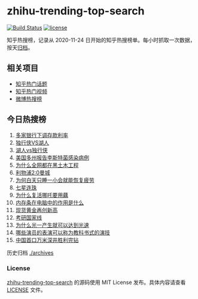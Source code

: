 # zhihu-trending-top-search

[![Build Status](https://github.com/justjavac/zhihu-trending-top-search/workflows/ci/badge.svg?branch=main)](https://github.com/justjavac/zhihu-trending-top-search/actions)
[![license](https://img.shields.io/github/license/justjavac/zhihu-trending-top-search)](https://github.com/justjavac/zhihu-trending-top-search/blob/main/LICENSE)

知乎热搜榜，记录从 2020-11-24
日开始的知乎热搜榜单。每小时抓取一次数据，按天[归档](./archives)。

## 相关项目

- [知乎热门话题](https://github.com/justjavac/zhihu-trending-hot-questions)
- [知乎热门视频](https://github.com/justjavac/zhihu-trending-hot-video)
- [微博热搜榜](https://github.com/justjavac/weibo-trending-hot-search)

## 今日热搜榜

<!-- BEGIN -->
<!-- 最后更新时间 Wed Feb 26 2025 22:07:51 GMT+0800 (China Standard Time) -->

1. [多家银行下调存款利率](https://www.zhihu.com/search?q=多家银行下调存款利率)
1. [独行侠VS湖人](https://www.zhihu.com/search?q=独行侠VS湖人)
1. [湖人vs独行侠](https://www.zhihu.com/search?q=湖人vs独行侠)
1. [美国多州报告李斯特菌感染病例](https://www.zhihu.com/search?q=美国多州报告李斯特菌感染病例)
1. [为什么全网都在黑土木工程](https://www.zhihu.com/search?q=为什么全网都在黑土木工程)
1. [利物浦2:0曼城](https://www.zhihu.com/search?q=利物浦2:0曼城)
1. [为何白天只睡一小会就能恢复疲劳](https://www.zhihu.com/search?q=为何白天只睡一小会就能恢复疲劳)
1. [七星连珠](https://www.zhihu.com/search?q=七星连珠)
1. [为什么复活哪吒要用藕](https://www.zhihu.com/search?q=为什么复活哪吒要用藕)
1. [内存条在电脑中的作用是什么](https://www.zhihu.com/search?q=内存条在电脑中的作用是什么)
1. [现货黄金再创新高](https://www.zhihu.com/search?q=现货黄金再创新高)
1. [考研国家线](https://www.zhihu.com/search?q=考研国家线)
1. [为什么光一产生就可以达到光速](https://www.zhihu.com/search?q=为什么光一产生就可以达到光速)
1. [哪些演员的表演可以称为教科书式的演技](https://www.zhihu.com/search?q=哪些演员的表演可以称为教科书式的演技)
1. [中国首口万米深井胜利完钻](https://www.zhihu.com/search?q=中国首口万米深井胜利完钻)

<!-- END -->

历史归档 [./archives](./archives)

### License

[zhihu-trending-top-search](https://github.com/justjavac/zhihu-trending-top-search)
的源码使用 MIT License 发布。具体内容请查看 [LICENSE](./LICENSE) 文件。
